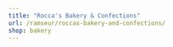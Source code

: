 ```yaml
---
title: "Rocca's Bakery & Confections"
url: /ramseur/roccas-bakery-and-confections/
shop: bakery
---
```

